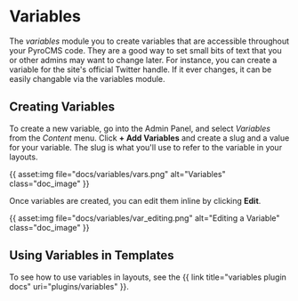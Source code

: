 # Variables

The _variables_ module you to create variables that are accessible throughout your PyroCMS code. They are a good way to set small bits of text that you or other admins may want to change later. For instance, you can create a variable for the site's official Twitter handle. If it ever changes, it can be easily changable via the variables module. 

## Creating Variables

To create a new variable, go into the Admin Panel, and select *Variables* from the *Content* menu. Click **+ Add Variables** and create a slug and a value for your variable. The slug is what you'll use to refer to the variable in your layouts.

{{ asset:img file="docs/variables/vars.png" alt="Variables" class="doc_image" }}

Once variables are created, you can edit them inline by clicking **Edit**.

{{ asset:img file="docs/variables/var\_editing.png" alt="Editing a Variable" class="doc_image" }}

## Using Variables in Templates

To see how to use variables in layouts, see the {{ link title="variables plugin docs" uri="plugins/variables" }}.